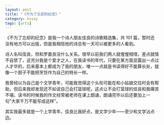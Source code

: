 ```yaml
---
layout: post
title: "《不为了忘却的纪念》"
category: essay
tags: [arts]
---
```



《不为了忘却的纪念》是我一个诗人朋友佳良的诗歌精选集，共 101 篇，暂时还没有地方可以出版，但是我相信他的诗总有一天可以被更多的人看到。


诗人名叫佳良，但和罗嘉良没什么关系。很早以前我们两人就惺惺相惜，差点就情不自禁了，这充分我是个爱才之人，在我读书的年代，只要在某方面显露出一点过人才华的，后来基本上都成为了我的朋友，唯一一点就是书读得好不能算长处，就像一个厨子不能把烹饪作为自己的特长一样。


我曾经以为自己是个文学青年，可能我觉得这个头衔可能在和小姑娘交往时会有帮助，但后来我却发现还不如说自己会打篮球呢，这点让不会打篮球的佳良和我痛苦不堪。读书的时候我的作文经常被老师在课上朗诵，朗诵完毕以后还要加上一句"大家千万不能写成这样"。


其实我最多就是一个上学青年，佳良比我好点，是文学少年——至少和文学沾点边。
